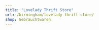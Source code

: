 ```yaml
---
title: "Lovelady Thrift Store"
url: /birmingham/lovelady-thrift-store/
shop: Gebrauchtwaren
---
```

